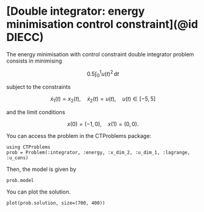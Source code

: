 # [Double integrator: energy minimisation control constraint](@id DIECC)

The energy minimisation with control constraint double integrator problem consists in minimising

```math
    0.5\int_{0}^{1} {u(t)}^2 \, \mathrm{d}t
```

subject to the constraints

```math
    \dot x_1(t) = x_2(t), \quad \dot x_2(t) = u(t), \quad u(t) \in [-5,5]
```

and the limit conditions

```math
    x(0) = (-1,0), \quad x(1) = (0,0).
```

You can access the problem in the CTProblems package:

```@example main
using CTProblems
prob = Problem(:integrator, :energy, :x_dim_2, :u_dim_1, :lagrange, :u_cons)
```

Then, the model is given by

```@example main
prob.model
```

You can plot the solution.

```@example main
plot(prob.solution, size=(700, 400))
```
